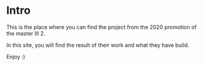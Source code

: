 # Intro

This is the place where you can find the project from the 2020 promotion of the master III 2.

In this site, you will find the result of their work and what they have build.

Enjoy :)

